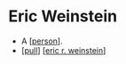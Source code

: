 # Eric Weinstein

- A [[person]].
- [[pull]] [[eric r. weinstein]]


[//begin]: # "Autogenerated link references for markdown compatibility"
[person]: person "Person"
[pull]: pull "Pull"
[eric r. weinstein]: eric-r-weinstein "Eric R. Weinstein"
[//end]: # "Autogenerated link references"